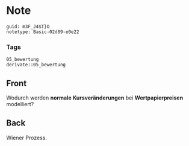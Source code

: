 # Note
```
guid: m3F_J4$T}O
notetype: Basic-02d89-e0e22
```

### Tags
```
05_bewertung
derivate::05_bewertung
```

## Front
Wodurch werden <b>normale Kursveränderungen</b> bei <b>Wertpapierpreisen </b>modelliert?

## Back
Wiener Prozess.

